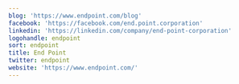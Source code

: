 ```yaml
---
blog: 'https://www.endpoint.com/blog'
facebook: 'https://facebook.com/end.point.corporation'
linkedin: 'https://linkedin.com/company/end-point-corporation'
logohandle: endpoint
sort: endpoint
title: End Point
twitter: endpoint
website: 'https://www.endpoint.com/'
---
```

